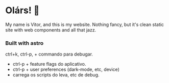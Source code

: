 # Olárs! :shit:

My name is Vitor, and this is my website. Nothing fancy, but it's clean static site with web components
and all that jazz.

### Built with astro

ctrl+k, ctrl-p, + commando para debugar.

- ctrl-p + feature flags do aplicativo.
- ctrl-p + user preferences (dark-mode, etc, device)
- carrega os scripts do leva, etc de debug.
